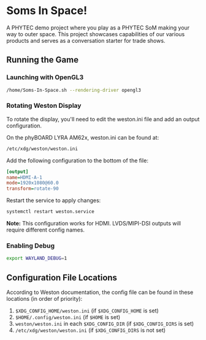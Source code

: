 # Soms In Space!

A PHYTEC demo project where you play as a PHYTEC SoM making your way to outer space. This project showcases capabilities of our various products and serves as a conversation starter for trade shows.

## Running the Game

### Launching with OpenGL3
```bash
/home/Soms-In-Space.sh --rendering-driver opengl3
```

### Rotating Weston Display
To rotate the display, you'll need to edit the weston.ini file and add an output configuration.

On the phyBOARD LYRA AM62x, weston.ini can be found at:
```bash
/etc/xdg/weston/weston.ini
```

Add the following configuration to the bottom of the file:
```ini
[output]
name=HDMI-A-1
mode=1920x1080@60.0
transform=rotate-90
```

Restart the service to apply changes:
```bash
systemctl restart weston.service
```

**Note:** This configuration works for HDMI. LVDS/MIPI-DSI outputs will require different config names.

### Enabling Debug
```bash
export WAYLAND_DEBUG=1
```

## Configuration File Locations
According to Weston documentation, the config file can be found in these locations (in order of priority):

1. `$XDG_CONFIG_HOME/weston.ini` (if `$XDG_CONFIG_HOME` is set)
2. `$HOME/.config/weston.ini` (if `$HOME` is set)
3. `weston/weston.ini` in each `$XDG_CONFIG_DIR` (if `$XDG_CONFIG_DIRS` is set)
4. `/etc/xdg/weston/weston.ini` (if `$XDG_CONFIG_DIRS` is not set)
